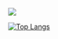 
![](https://github-readme-stats.vercel.app/api/wakatime?username=dinaxu)

[![Top Langs](https://github-readme-stats.vercel.app/api/top-langs/?username=dinaxu-attack&langs_count=8)](https://github.com/dinaxu-attack/github-readme-stats)
